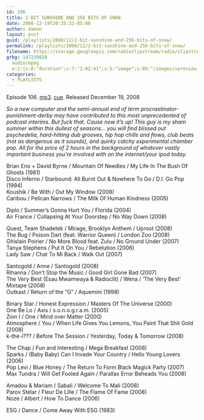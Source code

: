 ```yaml
---
id: 196
title: 2-BIT SUNSHINE AND 256 BITS OF SNOW.
date: 2008-12-19T20:35:31-05:00
author: damon
layout: post
guid: /playlists/2008/12/2-bit-sunshine-and-256-bits-of-snow/
permalink: /playlists/2008/12/2-bit-sunshine-and-256-bits-of-snow/
filename: https://storage.googleapis.com/radioslipstream/radio/slipstream-106.mp3
grbg: 147239828
  audio/mpeg
  a:2:{s:8:"duration";s:7:"2:02:41";s:5:"image";s:89:"/images/vpreview_center.png";}
categories:
  - PLAYLISTS
---
```


Episode 106. [mp3](https://storage.googleapis.com/radioslipstream/radio/slipstream-106.mp3). [cue](https://storage.googleapis.com/radioslipstream/radio/slipstream-106.cue). Released December 19, 2008

_So a new computer and the semi-annual end of term procrastinator-punishment-derby may have contributed to this most unprecedented of podcast interims. But fuck that. Cause now it’s up! This guy is my sham summer within this dullest of seasons… you will find blissed out psychedelia, hard-hitting dub grooves, hip hop chills and flows, club beats (not as dangerous as it sounds), and quirky catchy experimental chamber pop. All for the price of 2 hours in the background of whatever vastly important business you’re involved with on the internet/your ipod today._

Brian Eno + David Byrne / Mountain Of Needles / My Life In The Bush Of Ghosts (1981)  
Disco Inferno / Starbound: All Burnt Out & Nowhere To Go / D.I. Go Pop (1994)  
Koushik / Be With / Out My Window (2008)  
Caribou / Pelican Narrows / The Milk Of Human Kindness (2005)

Diplo / Summer’s Gonna Hurt You / Florida (2004)  
Air France / Collapsing At Your Doorstep / No Way Down (2008)

Quest, Team Shadetek / Mirage, Brooklyn Anthem / Uproot (2008)  
The Bug / Poison Dart (feat. Warrior Queen) / London Zoo (2008)  
Ghislain Poirier / No More Blood feat. Zulu / No Ground Under (2007)  
Tanya Stephens / Put It On You / Rebelution (2006)  
Lady Saw / Chat To Mi Back / Walk Out (2007)

Santogold / Anne / Santogold (2008)  
Rihanna / Don’t Stop the Music / Good Girl Gone Bad (2007)  
The Very Best (Esau Mwamwaya & Radioclit) / Wena / ‘The Very Best’ Mixtape (2008)  
Outkast / Return of the “G” / Aquemini (1998)

Binary Star / Honest Expression / Masters Of The Universe (2000)  
One Be Lo / Axis / s.o.n.o.g.r.a.m. (2005)  
Zion I / One / Mind over Matter (2000)  
Atmosphere / You / When Life Gives You Lemons, You Paint That Shit Gold (2008)  
k-the-i??? / Before The Session / Yesterday, Today & Tomorrow (2008)

The Chap / Fun and Interesting / Mega Breakfast (2008)  
Sparks / (Baby Baby) Can I Invade Your Country / Hello Young Lovers (2006)  
Pop Levi / Blue Honey / The Return To Form Black Magick Party (2007)  
Max Tundra / Will Get Fooled Again / Parallax Error Beheads You (2008)

Amadou & Mariam / Sabali / Welcome To Mali (2008)  
Parov Stelar / Fleur De Lille / The Flame Of Fame (2008)  
Noze / Albert / How To Dance (2006)

ESG / Dance / Come Away With ESG (1983)
